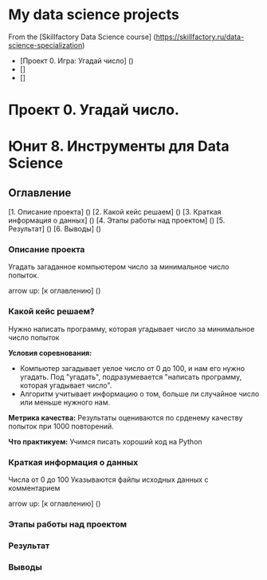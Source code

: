 # My data science projects

From the [Skillfactory Data Science course] (https://skillfactory.ru/data-science-specialization) 

* [Проект 0. Игра: Угадай число] ()
* []
* []

# Проект 0. Угадай число.

# Юнит 8. Инструменты для Data Science 

## Оглавление
[1. Описание проекта] ()
[2. Какой кейс решаем] ()
[3. Краткая информация о данных] ()
[4. Этапы работы над проектом] ()
[5. Результат] ()
[6. Выводы] ()

### Описание проекта
Угадать загаданное компьютером число за минимальное число попыток.

arrow up: [к оглавлению] ()

### Какой кейс решаем?
Нужно написать программу, которая угадывает число за минимальное число попыток 

**Условия соревнования:**

- Компьютер загадывает уелое число от 0 до 100, и нам его нужно угадать. Под "угадать", подразумевается "написать программу, которая угадывает число".
- Алгоритм учитывает информацию о том, больше ли случайное число или меньше нужного нам.

**Метрика качества:**
Результаты оцениваются по срденему качеству попыток при 1000 повторений.

**Что практикуем:**
Учимся писать хороший код на Python

### Краткая информация о данных

Числа от 0 до 100
Указываются файлы исходных данных с комментарием

arrow up: [к оглавлению] ()

### Этапы работы над проектом

### Результат

### Выводы

